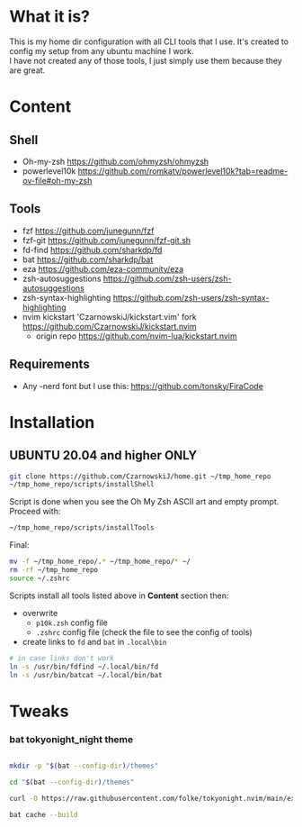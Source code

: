 # What it is? 

This is my home dir configuration with all CLI tools that I use. It's created to config my setup from any ubuntu machine I work.  
I have not created any of those tools, I just simply use them because they are great.  

# Content 

## Shell

* Oh-my-zsh 	https://github.com/ohmyzsh/ohmyzsh
* powerlevel10k	https://github.com/romkatv/powerlevel10k?tab=readme-ov-file#oh-my-zsh  

## Tools
* fzf		https://github.com/junegunn/fzf
* fzf-git	https://github.com/junegunn/fzf-git.sh
* fd-find	https://github.com/sharkdp/fd
* bat		https://github.com/sharkdp/bat
* eza		https://github.com/eza-community/eza
* zsh-autosuggestions	https://github.com/zsh-users/zsh-autosuggestions
* zsh-syntax-highlighting	https://github.com/zsh-users/zsh-syntax-highlighting
* nvim kickstart 'CzarnowskiJ/kickstart.vim' fork	https://github.com/CzarnowskiJ/kickstart.nvim
	* origin repo https://github.com/nvim-lua/kickstart.nvim

## Requirements

* Any -nerd font but I use this: https://github.com/tonsky/FiraCode

# Installation 

## UBUNTU 20.04 and higher ONLY

```sh
git clone https://github.com/CzarnowskiJ/home.git ~/tmp_home_repo
~/tmp_home_repo/scripts/installShell
```
Script is done when you see the Oh My Zsh ASCII art and empty prompt. 
Proceed with:

```sh
~/tmp_home_repo/scripts/installTools
```
Final:

```sh
mv -f ~/tmp_home_repo/.* ~/tmp_home_repo/* ~/
rm -rf ~/tmp_home_repo
source ~/.zshrc
```

Scripts install all tools listed above in **Content** section then:
* overwrite 
	* `p10k.zsh` config file
	* `.zshrc` config file (check the file to see the config of tools) 
* create links to `fd` and `bat` in `.local\bin`

```sh
# in case links don't work
ln -s /usr/bin/fdfind ~/.local/bin/fd
ln -s /usr/bin/batcat ~/.local/bin/bat
```

# Tweaks

### bat tokyonight_night theme

```sh

mkdir -p "$(bat --config-dir)/themes"

cd "$(bat --config-dir)/themes"

curl -O https://raw.githubusercontent.com/folke/tokyonight.nvim/main/extras/sublime/tokyonight_night.tmTheme

bat cache --build
```

